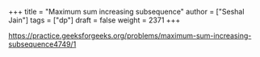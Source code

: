 +++
title = "Maximum sum increasing subsequence"
author = ["Seshal Jain"]
tags = ["dp"]
draft = false
weight = 2371
+++

<https://practice.geeksforgeeks.org/problems/maximum-sum-increasing-subsequence4749/1>
